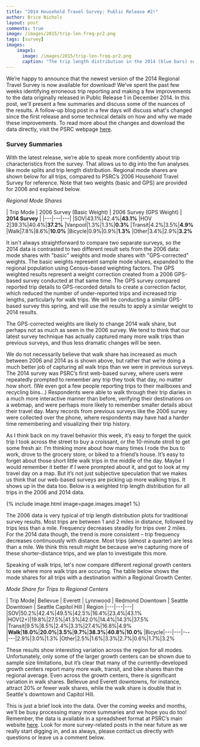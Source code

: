 ```yaml
---
title: "2014 Household Travel Survey: Public Release #2!"
author: Brice Nichols
layout: post
comments: true
image: /images/2015/trip-len-freq-pr2.png
tags: [survey]
images:
    image1:
      image: /images/2015/trip-len-freq-pr2.png
      caption: "The trip length distribution in the 2014 (blue bars) suggests a higher concentration of short trips (less than a mile) compared to 2006 survey results (red bars)."
---
```

We’re happy to announce that the newest version of the 2014 Regional Travel Survey is now available for download! We’ve spent the past few weeks identifying erroneous trip reporting and making a few improvements to the data originally released in Public Release 1 in December 2014. In this post, we'll present a few summaries and discuss some of the nuances of the results. A follow-up blog post in a few days will discuss what's changed since the first release and some technical details on how and why we made these improvements. To read more about the changes and download the data directly, visit the PSRC webpage [here](http://www.psrc.org/data/transportation/travel-surveys/2014-household).

### Survey Summaries

With the latest release, we’re able to speak more confidently about trip characteristics from the survey. That allows us to dig into the fun analyses like mode splits and trip length distribution. Regional mode shares are shown below for all trips, compared to PSRC’s 2006 Household Travel Survey for reference. Note that two weights (basic and GPS) are provided for 2006 and explained below.

*Regional Mode Shares*

| Trip Mode | 2006 Survey (Basic Weight)  | 2006 Survey (GPS Weight) | **2014 Survey** |
|---|---|---|
|SOV|43.1%|42.4%|**43.1%**
|HOV 2|39.3%|40.4%|**37.2%**
|Vanpool|1.3%|1.3%|**0.3%**
|Transit|4.2%|3.5%|**4.9%**
|Walk|7.8%|8.6%|**10.0%**
|Bicycle|0.9%|0.9%|**1.3%**
|Other|3.4%|2.9%|**3.2%**


It isn't always straightforward to compare two separate surveys, so the 2014 data is contrasted to two different result sets from the 2006 data: mode shares with "basic" weights and mode shares with "GPS-corrected" weights. The basic weights represent sample mode shares, expanded to the regional population using Census-based weighting factors. The GPS weighted results represent a weight correction created from a 2006 GPS-based survey conducted at that same time. The GPS survey compared reported trip details to GPS-recorded details to create a correction factor, which reduced the number of under-reported trips and increased trip lengths, particularly for walk trips. We will be conducting a similar GPS-based survey this spring, and will use the results to apply a similar weight to 2014 results.

The GPS-corrected weights are likely to change 2014 walk share, but perhaps not as much as seen in the 2006 survey. We tend to think that our latest survey technique has actually captured many more walk trips than previous surveys, and thus less dramatic changes will be seen.

We do not necessarily believe that walk share has increased as much between 2006 and 2014 as is shown above, but rather that we’re doing a much better job of capturing all walk trips than we were in previous surveys. The 2014 survey was PSRC’s first web-based survey, where users were repeatedly prompted to remember any trip they took that day, no matter how short. (We even got a few people reporting trips to their mailboxes and recycling bins…) Respondents were able to walk through their trip diaries in a much more interactive manner than before, verifying their destinations on a webmap, and were perhaps more likely to remember smaller details about their travel day. Many records from previous surveys like the 2006 survey were collected over the phone, where respondents may have had a harder time remembering and visualizing their trip history.

As I think back on my travel behavior this week, it’s easy to forget the quick trip I took across the street to buy a croissant, or the 10-minute stroll to get some fresh air. I’m thinking more about how many times I rode the bus to work, drove to the grocery store, or biked to a friend’s house. It’s easy to forget about those short little walk trips in the middle of the day. Maybe I would remember it better if I were prompted about it, and got to look at my travel day on a map. But it’s not just subjective speculation that we makes us think that our web-based surveys are picking up more walking trips. It shows up in the data too. Below is a weighted trip length distribution for all trips in the 2006 and 2014 data.

{% include image.html image=page.images.image1 %}

The 2006 data is very typical of trip length distribution plots for traditional survey results. Most trips are between 1 and 2 miles in distance, followed by trips less than a mile. Frequency decreases steadily for trips over 2 miles. For the 2014 data though, the trend is more consistent – trip frequency decreases continuously with distance. Most trips (almost a quarter) are less than a mile. We think this result might be because we’re capturing more of these shorter-distance trips, and we plan to investigate this more.

Speaking of walk trips, let's now compare different regional growth centers to see where more walk trips are occuring. The table below shows the mode shares for all trips with a destination within a Regional Growth Center.

*Mode Share for Trips to Regional Centers*

| Trip Mode| Bellevue  | Everett | Lynnwood | Redmond Downtown | Seattle Downtown | Seattle Capitol Hill | Region
|---|---|---|
|SOV|50.2%|42.4%|49.5%|42.5%|16.4%|23.4%|43.1%
|HOV(2+)|19.8%|27.5%|41.3%|42.0%|14.4%|14.3%|37.5%
|Transit|9.5%|8.5%|2.4%|3.3%|27.4%|16.8%|4.9%
|**Walk**|**18.0%**|**20.0%**|**3.5%**|**9.7%**|**38.3%**|**40.8%**|**10.0%**
|Bicycle|---|---|---|---|2.9%|3.0%|1.3%
|Other|2.5%|1.6%|3.3%|2.7%|0.6%|1.7%|3.2%


These results show interesting variation across the region for all modes. Unfortunately, only some of the larger growth centers can be shown due to sample size limitations, but it’s clear that many of the currently-developed growth centers report many more walk, transit, and bike shares than the regional average. Even across the growth centers, there is significant variation in walk shares. Bellevue and Everett downtowns, for instance, attract 20% or fewer walk shares, while the walk share is double that in Seattle's downtown and Capitol Hill.

This is just a brief look into the data. Over the coming weeks and months, we’ll be busy processing many more summaries and we hope you do too! Remember, the data is available in a spreadsheet format at PSRC’s main website [here](http://www.psrc.org/data/transportation/travel-surveys/2014-household). Look for more survey-related posts in the near future as we really start digging in, and as always, please contact us directly with questions or leave us a comment below.


